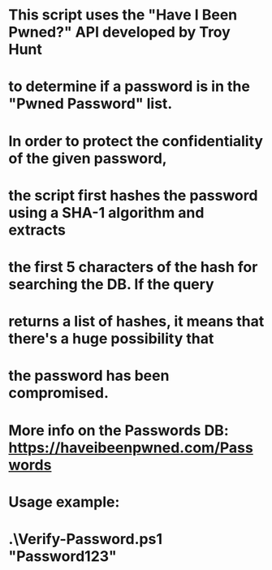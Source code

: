 # This script uses the "Have I Been Pwned?" API developed by Troy Hunt
# to determine if a password is in the "Pwned Password" list.
# 
# In order to protect the confidentiality of the given password, 
# the script first hashes the password using a SHA-1 algorithm and extracts
# the first 5 characters of the hash for searching the DB. If the query
# returns a list of hashes, it means that there's a huge possibility that
# the password has been compromised.
#
# More info on the Passwords DB: https://haveibeenpwned.com/Passwords
# 
# Usage example:
# .\Verify-Password.ps1 "Password123"
